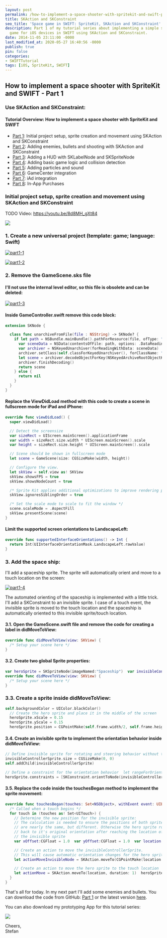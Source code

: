 ```yaml
---
layout: post
permalink: /how-to-implement-a-space-shooter-with-spritekit-and-swift-part-1/
title: SKAction and SKConstraint
seo_title: 'Space game in SWIFT: SpriteKit, SKAction and SKConstraint'
description: Part 1 of my tutorial series about implementing a simple space shooter
  game for iOS devices in SWIFT using SKAction and SKConstraint.
date: 2014-11-05 23:11:00 -0000
last_modified_at: 2020-05-27 16:40:56 -0000
publish: true
pin: false
categories:
- SWIFTTutorial
tags: [iOS, SpriteKit, SWIFT]
---
```


## How to implement a space shooter with SpriteKit and SWIFT - Part 1
### Use SKAction and SKConstraint: 

#### Tutorial Overview: How to implement a space shooter with SpriteKit and SWIFT

  * [Part 1](/how-to-implement-a-space-shooter-with-spritekit-and-swift-part-1): Initial project setup, sprite creation and movement using SKAction and SKConstraint
  * [Part 2](/how-to-implement-a-space-shooter-with-spritekit-and-swift-part-2): Adding enemies, bullets and shooting with SKAction and SKConstraint
  * [Part 3](/how-to-implement-a-space-shooter-with-spritekit-and-swift-part-3-create-a-hud): Adding a HUD with SKLabelNode and SKSpriteNode
  * [Part 4](/how-to-implement-a-space-shooter-with-spritekit-and-swift-part-4-collision-detection): Adding basic game logic and collision detection
  * [Part 5](/how-to-implement-a-space-shooter-with-spritekit-and-swift-part-5-particles-and-sound): Adding particles and sound 
  * [Part 6](/how-to-implement-a-space-shooter-with-spritekit-and-swift-part-6-game-center-integration): GameCenter integration
  * [Part 7](/how-to-implement-a-space-shooter-with-spritekit-and-swift-part-7-iad-integration): iAd integration
  * [Part 8](/how-to-implement-in-app-purchase-for-your-ios-app-in-swift): In-App Purchases


### Initial project setup, sprite creation and movement using SKAction and SKConstraint
TODO Video: https://youtu.be/8d8MH_gXt84

[![](/assets/wp-content/uploads/2014/11/AppStore.png)](https://itunes.apple.com/us/app/yet-another-spaceshooter/id949662362?mt=8)




### 1. Create a new universal project (template: game; language: Swift)

[![part1-1](/assets/wp-content/uploads/2014/11/part1-1.png)](/assets/wp-content/uploads/2014/11/part1-1.png)

[![part1-2](/assets/wp-content/uploads/2014/11/part1-2.png)](/assets/wp-content/uploads/2014/11/part1-2.png)

### 2. Remove the GameScene.sks file

#### I'll not use the internal level editor, so this file is obsolete and can be deleted:

[![part1-3](/assets/wp-content/uploads/2014/11/part1-3-1.jpg)](/assets/wp-content/uploads/2014/11/part1-3-1.jpg)

#### Inside GameController.swift remove this code block:

```swift
extension SKNode {

  class func unarchiveFromFile(file : NSString) -> SKNode? { 
    if let path = NSBundle.mainBundle().pathForResource(file, ofType: "sks") {  
      var sceneData = NSData(contentsOfFile: path, options: .DataReadingMappedIfSafe, error: nil)!  
      var archiver = NSKeyedUnarchiver(forReadingWithData: sceneData) 
      archiver.setClass(self.classForKeyedUnarchiver(), forClassName: "SKScene")
      let scene = archiver.decodeObjectForKey(NSKeyedArchiveRootObjectKey) as GameScene
      archiver.finishDecoding()  
      return scene 
    } else {
      return nil 
    }
  }
}
```

#### Replace the ViewDidLoad method with this code to create a scene in fullscreen mode for iPad and iPhone:

```swift
override func viewDidLoad() { 
  super.viewDidLoad()

  // Detect the screensize
  var sizeRect = UIScreen.mainScreen().applicationFrame
  var width = sizeRect.size.width * UIScreen.mainScreen().scale
  var height = sizeRect.size.height * UIScreen.mainScreen().scale

  // Scene should be shown in fullscreen mode
  let scene = GameScene(size: CGSizeMake(width, height))

  // Configure the view.
  let skView = self.view as! SKView
  skView.showsFPS = true
  skView.showsNodeCount = true

  /* Sprite Kit applies additional optimizations to improve rendering performance */
  skView.ignoresSiblingOrder = true

  /* Set the scale mode to scale to fit the window */
  scene.scaleMode = .AspectFill
  skView.presentScene(scene)
}
```

#### Limit the supported screen orientations to LandscapeLeft:

```swift
override func supportedInterfaceOrientations() -> Int {
  return Int(UIInterfaceOrientationMask.LandscapeLeft.rawValue)
}
```

### 3. Add the space ship:

I'll add a spaceship sprite. The sprite will automatically orient and move to a touch location on the screen:

[![part1-4](/assets/wp-content/uploads/2014/11/part1-4-1.jpg)](/assets/wp-content/uploads/2014/11/part1-4-1.jpg)

The automated orienting of the spaceship is implemented with a little trick. I'll add a SKConstraint to an invisible sprite. I case of a touch event, the invisible sprite is moved to the touch location and the spaceship is automatically oriented to this invisible sprite/touch location.

#### 3.1. Open the GameScene.swift file and remove the code for creating a label in didMoveToView:

```swift
override func didMoveToView(view: SKView) {
  /* Setup your scene here */
}
```

#### 3.2. Create two global Sprite properties:

```swift
var heroSprite = SKSpriteNode(imageNamed:"Spaceship")  var invisibleControllerSprite = SKSpriteNode()
override func didMoveToView(view: SKView) {
  /* Setup your scene here */
}
```

### 3.3. Create a sprite inside didMoveToView:

```swift
self.backgroundColor = UIColor.blackColor()
  // Create the hero sprite and place it in the middle of the screen
  heroSprite.xScale = 0.15
  heroSprite.yScale = 0.15
  heroSprite.position = CGPointMake(self.frame.width/2, self.frame.height/2) self.addChild(heroSprite)
```

#### 3.4. Create an invisible sprite to implement the orientation behavior inside didMoveToView:

```swift
// Define invisible sprite for rotating and steering behavior without trigonometry
invisibleControllerSprite.size = CGSizeMake(0, 0)
self.addChild(invisibleControllerSprite)

// Define a constraint for the orientation behavior  let rangeForOrientation = SKRange(constantValue: CGFloat(M_2_PI*7))
heroSprite.constraints = [SKConstraint.orientToNode(invisibleControllerSprite, offset: rangeForOrientation)]
```

#### 3.5. Replace the code inside the touchesBegan method to implement the sprite movement:

```swift
override func touchesBegan(touches: Set<NSObject>, withEvent event: UIEvent) {
  /* Called when a touch begins */
  for touch in (touches as! Set<UITouch>) {
    // Determine the new position for the invisible sprite:
    // The calculation is needed to ensure the positions of both sprites
    // are nearly the same, but different. Otherwise the hero sprite rotates
    // back to it's original orientation after reaching the location of
    // the invisible sprite
    var xOffset:CGFloat = 1.0  var yOffset:CGFloat = 1.0  var location = touch.locationInNode(self)  if location.x>heroSprite.position.x { xOffset = -1.0 }  if location.y>heroSprite.position.y { yOffset = -1.0 }

    // Create an action to move the invisibleControllerSprite.
    // This will cause automatic orientation changes for the hero sprite
    let actionMoveInvisibleNode = SKAction.moveTo(CGPointMake(location.x - xOffset, location.y - yOffset), duration: 0.2)  invisibleControllerSprite.runAction(actionMoveInvisibleNode)

    // Create an action to move the hero sprite to the touch location
    let actionMove = SKAction.moveTo(location, duration: 1)  heroSprite.runAction(actionMove) 
  }
}
```

That's all for today. In my next part I'll add some enemies and bullets. You can download the code from GitHub: [Part 1](https://github.com/stfnjstn/MySecondGame/releases/tag/v0.1) or the latest version [here](https://github.com/stfnjstn/MySecondGame).

You can also download my prototyping App for this tutorial series:

[![](/assets/wp-content/uploads/2014/11/AppStore.png)](https://itunes.apple.com/us/app/yet-another-spaceshooter/id949662362?mt=8)

Cheers,   
Stefan

